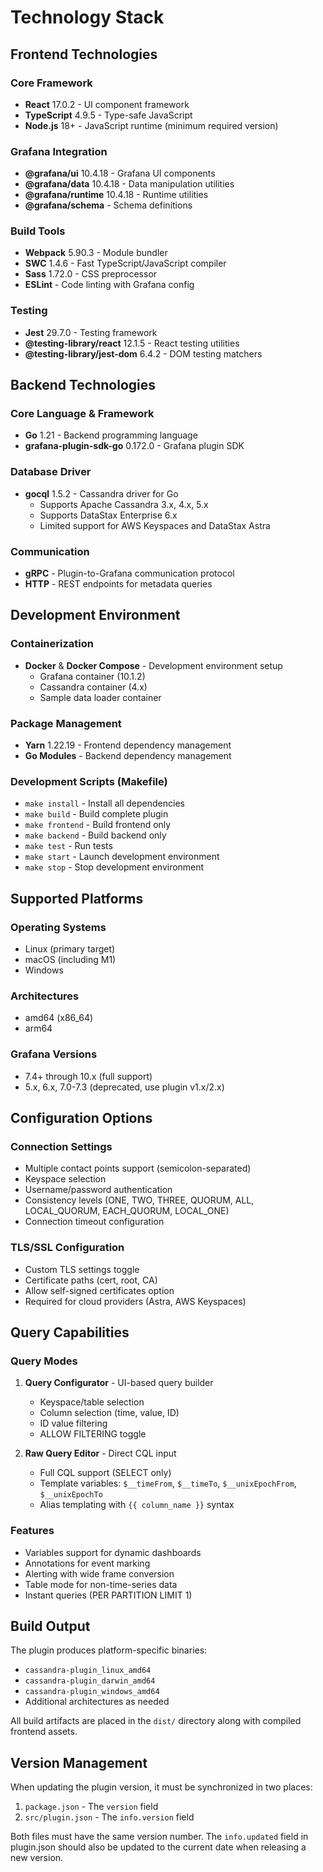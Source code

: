 # Technology Stack

## Frontend Technologies

### Core Framework
- **React** 17.0.2 - UI component framework
- **TypeScript** 4.9.5 - Type-safe JavaScript
- **Node.js** 18+ - JavaScript runtime (minimum required version)

### Grafana Integration
- **@grafana/ui** 10.4.18 - Grafana UI components
- **@grafana/data** 10.4.18 - Data manipulation utilities
- **@grafana/runtime** 10.4.18 - Runtime utilities
- **@grafana/schema** - Schema definitions

### Build Tools
- **Webpack** 5.90.3 - Module bundler
- **SWC** 1.4.6 - Fast TypeScript/JavaScript compiler
- **Sass** 1.72.0 - CSS preprocessor
- **ESLint** - Code linting with Grafana config

### Testing
- **Jest** 29.7.0 - Testing framework
- **@testing-library/react** 12.1.5 - React testing utilities
- **@testing-library/jest-dom** 6.4.2 - DOM testing matchers

## Backend Technologies

### Core Language & Framework
- **Go** 1.21 - Backend programming language
- **grafana-plugin-sdk-go** 0.172.0 - Grafana plugin SDK

### Database Driver
- **gocql** 1.5.2 - Cassandra driver for Go
  - Supports Apache Cassandra 3.x, 4.x, 5.x
  - Supports DataStax Enterprise 6.x
  - Limited support for AWS Keyspaces and DataStax Astra

### Communication
- **gRPC** - Plugin-to-Grafana communication protocol
- **HTTP** - REST endpoints for metadata queries

## Development Environment

### Containerization
- **Docker** & **Docker Compose** - Development environment setup
  - Grafana container (10.1.2)
  - Cassandra container (4.x)
  - Sample data loader container

### Package Management
- **Yarn** 1.22.19 - Frontend dependency management
- **Go Modules** - Backend dependency management

### Development Scripts (Makefile)
- `make install` - Install all dependencies
- `make build` - Build complete plugin
- `make frontend` - Build frontend only
- `make backend` - Build backend only
- `make test` - Run tests
- `make start` - Launch development environment
- `make stop` - Stop development environment

## Supported Platforms

### Operating Systems
- Linux (primary target)
- macOS (including M1)
- Windows

### Architectures
- amd64 (x86_64)
- arm64

### Grafana Versions
- 7.4+ through 10.x (full support)
- 5.x, 6.x, 7.0-7.3 (deprecated, use plugin v1.x/2.x)

## Configuration Options

### Connection Settings
- Multiple contact points support (semicolon-separated)
- Keyspace selection
- Username/password authentication
- Consistency levels (ONE, TWO, THREE, QUORUM, ALL, LOCAL_QUORUM, EACH_QUORUM, LOCAL_ONE)
- Connection timeout configuration

### TLS/SSL Configuration
- Custom TLS settings toggle
- Certificate paths (cert, root, CA)
- Allow self-signed certificates option
- Required for cloud providers (Astra, AWS Keyspaces)

## Query Capabilities

### Query Modes
1. **Query Configurator** - UI-based query builder
   - Keyspace/table selection
   - Column selection (time, value, ID)
   - ID value filtering
   - ALLOW FILTERING toggle

2. **Raw Query Editor** - Direct CQL input
   - Full CQL support (SELECT only)
   - Template variables: `$__timeFrom`, `$__timeTo`, `$__unixEpochFrom`, `$__unixEpochTo`
   - Alias templating with `{{ column_name }}` syntax

### Features
- Variables support for dynamic dashboards
- Annotations for event marking
- Alerting with wide frame conversion
- Table mode for non-time-series data
- Instant queries (PER PARTITION LIMIT 1)

## Build Output

The plugin produces platform-specific binaries:
- `cassandra-plugin_linux_amd64`
- `cassandra-plugin_darwin_amd64`
- `cassandra-plugin_windows_amd64`
- Additional architectures as needed

All build artifacts are placed in the `dist/` directory along with compiled frontend assets.

## Version Management

When updating the plugin version, it must be synchronized in two places:
1. `package.json` - The `version` field
2. `src/plugin.json` - The `info.version` field

Both files must have the same version number. The `info.updated` field in plugin.json should also be updated to the current date when releasing a new version.